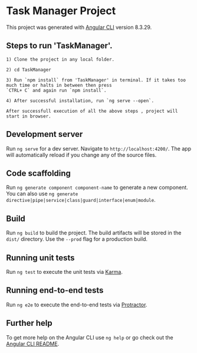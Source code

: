 # Task Manager Project

This project was generated with [Angular CLI](https://github.com/angular/angular-cli) version 8.3.29.

## Steps to run 'TaskManager'.

    1) Clone the project in any local folder.

    2) cd TaskManager

    3) Run `npm install` from 'TaskManager' in terminal. If it takes too much time or halts in between then press
    `CTRL+ C` and again run `npm install`.

    4) After successful installation, run `ng serve --open`.

    After successfull execution of all the above steps , project will start in browser.

## Development server

Run `ng serve` for a dev server. Navigate to `http://localhost:4200/`. The app will automatically reload if you change any of the source files.

## Code scaffolding

Run `ng generate component component-name` to generate a new component. You can also use `ng generate directive|pipe|service|class|guard|interface|enum|module`.

## Build

Run `ng build` to build the project. The build artifacts will be stored in the `dist/` directory. Use the `--prod` flag for a production build.

## Running unit tests

Run `ng test` to execute the unit tests via [Karma](https://karma-runner.github.io).

## Running end-to-end tests

Run `ng e2e` to execute the end-to-end tests via [Protractor](http://www.protractortest.org/).

## Further help

To get more help on the Angular CLI use `ng help` or go check out the [Angular CLI README](https://github.com/angular/angular-cli/blob/master/README.md).
